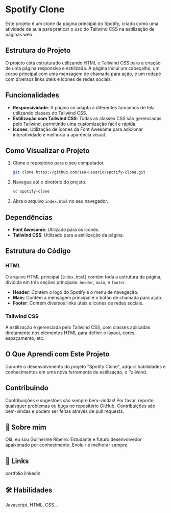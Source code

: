 # Spotify Clone

Este projeto é um clone da página principal do Spotify, criado como uma atividade de aula para praticar o uso do Tailwind CSS na estilização de páginas web. 

## Estrutura do Projeto

O projeto está estruturado utilizando HTML e Tailwind CSS para a criação de uma página responsiva e estilizada. A página inclui um cabeçalho, um corpo principal com uma mensagem de chamada para ação, e um rodapé com diversos links úteis e ícones de redes sociais.

## Funcionalidades

- **Responsividade**: A página se adapta a diferentes tamanhos de tela utilizando classes do Tailwind CSS.
- **Estilização com Tailwind CSS**: Todas as classes CSS são gerenciadas pelo Tailwind, permitindo uma customização fácil e rápida.
- **Ícones**: Utilização de ícones da Font Awesome para adicionar interatividade e melhorar a aparência visual.

## Como Visualizar o Projeto

1. Clone o repositório para o seu computador.
    ```bash
    git clone https://github.com/seu-usuario/spotify-clone.git
    ```

2. Navegue até o diretório do projeto.
    ```bash
    cd spotify-clone
    ```

3. Abra o arquivo `index.html` no seu navegador.

## Dependências

- **Font Awesome**: Utilizado para os ícones.
- **Tailwind CSS**: Utilizado para a estilização da página.

## Estrutura do Código

### HTML

O arquivo HTML principal (`index.html`) contém toda a estrutura da página, dividida em três seções principais: `header`, `main`, e `footer`.

- **Header**: Contém o logo do Spotify e o menu de navegação.
- **Main**: Contém a mensagem principal e o botão de chamada para ação.
- **Footer**: Contém diversos links úteis e ícones de redes sociais.

### Tailwind CSS

A estilização é gerenciada pelo Tailwind CSS, com classes aplicadas diretamente nos elementos HTML para definir o layout, cores, espaçamento, etc.

## O Que Aprendi com Este Projeto
Durante o desenvolvimento do projeto "Spotify Clone", adquiri habilidades e conhecimentos em uma nova ferramenta de estilização, o Tailwind.

## Contribuindo
Contribuições e sugestões são sempre bem-vindas! Por favor, reporte quaisquer problemas ou bugs no repositório GitHub. Contribuições são bem-vindas e podem ser feitas através de pull requests.

## 🚀 Sobre mim
Olá, eu sou Guilherme Ribeiro. Estudante e futuro desenvolvedor apaixonado por conhecimento. Evoluir e melhorar sempre.

## 🔗 Links
portfolio linkedin

## 🛠 Habilidades
Javascript, HTML, CSS...